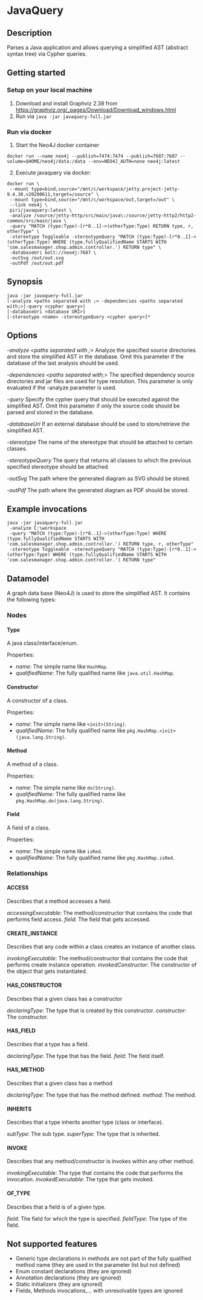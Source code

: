 # JavaQuery

## Description
Parses a Java application and allows querying a simplified AST (abstract syntax tree) via Cypher queries.

## Getting started
### Setup on your local machine
1. Download and install Graphviz 2.38 from https://graphviz.org/_pages/Download/Download_windows.html
2. Run via `java -jar javaquery-full.jar`

### Run via docker
1. Start the Neo4J docker container
```
docker run --name neo4j --publish=7474:7474 --publish=7687:7687 --volume=$HOME/neo4j/data:/data --env=NEO4J_AUTH=none neo4j:latest
```
2. Execute javaquery via docker: 
```
docker run \
 --mount type=bind,source="/mnt/c/workspace/jetty.project-jetty-9.4.30.v20200611,target=/source" \
 --mount type=bind,source="/mnt/c/workspace/out,target=/out" \
 --link neo4j \
 piri/javaquery:latest \
 -analyze /source/jetty-http/src/main/java\:/source/jetty-http2/http2-common/src/main/java \
 -query "MATCH (type:Type)-[r*0..1]->(otherType:Type) RETURN type, r, otherType" \
 -stereotype Toggleable -stereotypeQuery "MATCH (type:Type)-[r*0..1]->(otherType:Type) WHERE (type.fullyQualifiedName STARTS WITH 'com.salesmanager.shop.admin.controller.') RETURN type" \
 -databaseUri bolt://neo4j:7687 \
 -outSvg /out/out.svg
 -outPdf /out/out.pdf
```

## Synopsis
```
java -jar javaquery-full.jar 
(-analyze <paths separated with ;> -dependencies <paths separated with;>|-query <cypher query>)
[-databaseUri <database URI>]
[-stereotype <name> -stereotypeQuery <cypher query>]*
```

## Options
*-analyze <paths separated with ;>*
Analyze the specified source directories and store the simplified AST in the database. Omit this parameter if the database of the last analysis should be used.

*-dependencies <paths separated with;>*
The specified dependency source directories and jar files are used for type resolution. This parameter is only evaluated if the -analyze parameter is used.

*-query <cypher query>*
Specify the cypher query that should be executed against the simplified AST. Omit this parameter if only the source code should be parsed and stored in the database.

*-databaseUri <database URI>*
If an external database should be used to store/retrieve the simplified AST.

*-stereotype*
The name of the stereotype that should be attached to certain classes.

*-stereotypeQuery*
The query that returns all classes to which the previous specified stereotype should be attached.

*-outSvg*
The path where the generated diagram as SVG should be stored.

*-outPdf*
The path where the generated diagram as PDF should be stored.

## Example invocations
```
java -jar javaquery-full.jar
 -analyze C:\workspace
 -query "MATCH (type:Type)-[r*0..1]->(otherType:Type) WHERE (type.fullyQualifiedName STARTS WITH 'com.salesmanager.shop.admin.controller.') RETURN type, r, otherType"
 -stereotype Toggleable -stereotypeQuery "MATCH (type:Type)-[r*0..1]->(otherType:Type) WHERE (type.fullyQualifiedName STARTS WITH 'com.salesmanager.shop.admin.controller.') RETURN type"
```

## Datamodel
A graph data base (Neo4J) is used to store the simplified AST. It contains the following types:

### Nodes
#### Type
A java class/interface/enum.

Properties:
- *name*: The simple name like `HashMap`.
- *qualifiedName*: The fully qualified name like `java.util.HashMap`.

#### Constructor
A constructor of a class.

Properties:
- *name*: The simple name like `<init>(String)`.
- *qualifiedName*: The fully qualified name like `pkg.HashMap.<init>(java.lang.String)`.

#### Method
A method of a class.

Properties:
- *name*: The simple name like `do(String)`.
- *qualifiedName*: The fully qualified name like `pkg.HashMap.do(java.lang.String)`.

#### Field
A field of a class.

Properties:
- *name*: The simple name like `isRed`.
- *qualifiedName*: The fully qualified name like `pkg.HashMap.isRed`.

### Relationships
#### ACCESS
Describes that a method accesses a field.

*accessingExecutable*: The method/constructor that contains the code that performs field access.
*field*: The field that gets accessed.

#### CREATE_INSTANCE
Describes that any code within a class creates an instance of another class.

*invokingExecutable*: The method/constructor that contains the code that performs create instance operation.
*invokedConstructor*: The constructor of the object that gets instantiated.

#### HAS_CONSTRUCTOR
Describes that a given class has a constructor

*declaringType*: The type that is created by this constructor. 
*constructor*: The constructor.

#### HAS_FIELD
Describes that a type has a field.

*declaringType*: The type that has the field.
*field*: The field itself.

#### HAS_METHOD
Describes that a given class has a method

*declaringType*: The type that has the method defined.
*method*: The method.

#### INHERITS
Describes that a type inherits another type (class or interface).

*subType*: The sub type.
*superType*: The type that is inherited.

#### INVOKE
Describes that any method/constructor is invokes within any other method.

*invokingExecutable*: The type that contains the code that performs the invocation.
*invokedExecutable*: The type that gets invoked.

#### OF_TYPE
Describes that a field is of a given type.

*field*: The field for which the type is specified.
*fieldType*: The type of the field.


## Not supported features
- Generic type declarations in methods are not part of the fully qualified method name (they are used in the parameter list but not defined)
- Enum constant declarations (they are ignored)
- Annotation declarations (they are ignored)
- Static initializers (they are ignored)
- Fields, Methods invocations,... with unresolvable types are ignored
